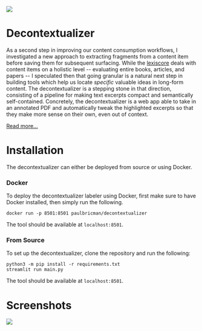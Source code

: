 ![](https://paulbricman.com/assets/img/decontextualizer_featured.png)
# Decontextualizer

As a second step in improving our content consumption workflows, I investigated a new approach to extracting fragments from a content item before saving them for subsequent surfacing. While the [lexiscore](https://paulbricman.com/thoughtware/lexiscore) deals with content items on a holistic level -- evaluating entire books, articles, and papers -- I speculated then that going granular is a natural next step in building tools which help us locate *specific* valuable ideas in long-form content. The decontextualizer is a stepping stone in that direction, consisting of a pipeline for making text excerpts compact and semantically self-contained. Concretely, the decontextualizer is a web app able to take in an annotated PDF and automatically tweak the highlighted excerpts so that they make more sense on their own, even out of context.

[Read more...](https://paulbricman.com/thoughtware/decontextualizer)

# Installation

The decontextualizer can either be deployed from source or using Docker.

### Docker

To deploy the decontextualizer labeler using Docker, first make sure to have Docker installed, then simply run the following.

```
docker run -p 8501:8501 paulbricman/decontextualizer 
```

The tool should be available at `localhost:8501`.

### From Source

To set up the decontextualizer, clone the repository and run the following:

```
python3 -m pip install -r requirements.txt
streamlit run main.py
```

The tool should be available at `localhost:8501`.

# Screenshots

![](https://paulbricman.com/assets/img/decontextualizer_mockup.png)
